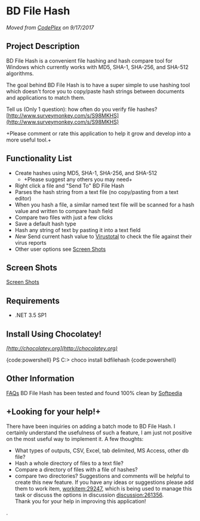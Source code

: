 # BD File Hash
_Moved from [CodePlex](https://bdfilehash.codeplex.com/) on 9/17/2017_

## Project Description
BD File Hash is a convenient file hashing and hash compare tool for Windows which currently works with MD5, SHA-1, SHA-256, and SHA-512 algorithms.  


The goal behind BD File Hash is to have a super simple to use hashing tool which doesn't force you to copy/paste hash strings between documents and applications to match them.  

Tell us (Only 1 question): how often do you verify file hashes? [http://www.surveymonkey.com/s/S98MKHS](http://www.surveymonkey.com/s/S98MKHS)

+Please comment or rate this application to help it grow and develop into a more useful tool.+

## Functionality List
* Create hashes using MD5, SHA-1, SHA-256, and SHA-512
	* +Please suggest any others you may need+
* Right click a file and "Send To" BD File Hash
* Parses the hash string from a text file (no copy/pasting from a text editor)
* When you hash a file, a similar named text file will be scanned for a hash value and written to compare hash field
* Compare two files with just a few clicks
* Save a default hash type
* Hash any string of text by pasting it into a text field
* _New_ Send current hash value to [Virustotal](http://www.virustotal.com) to check the file against their virus reports
* Other user options see [Screen Shots](Screen-Shots)

## Screen Shots
[Screen Shots](Screen-Shots)

## Requirements
* .NET 3.5 SP1

## Install Using Chocolatey!
_[http://chocolatey.org](http://chocolatey.org)_    

{code:powershell}
PS C:\> choco install bdfilehash
{code:powershell}

## Other Information
[FAQs](FAQs)
BD File Hash has been tested and found 100% clean by [Softpedia](http://www.softpedia.com/get/System/File-Management/BD-File-Hash.shtml)


## +Looking for your help!+
There have been inquiries on adding a batch mode to BD File Hash.  I certainly understand the usefulness of such a feature, I am just not positive on the most useful way to implement it.  A few thoughts:
* What types of outputs, CSV, Excel, tab delimited, MS Access, other db file?
* Hash a whole directory of files to a text file?
* Compare a directory of files with a file of hashes?
* compare two directories?
Suggestions and comments will be helpful to create this new feature.  If you have any ideas or suggestions please add them to work item, [workitem:29247](workitem_29247), which is being used to manage this task or discuss the options in discussion [discussion:261356](discussion_261356).  
Thank you for your help in improving this application!

.
